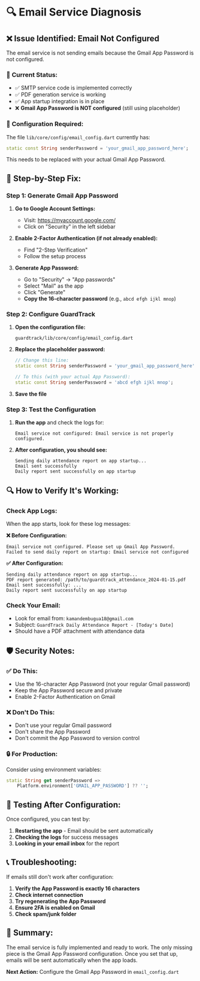 # 🔍 Email Service Diagnosis

## ❌ **Issue Identified: Email Not Configured**

The email service is not sending emails because the Gmail App Password is not configured.

### 🔧 **Current Status:**
- ✅ SMTP service code is implemented correctly
- ✅ PDF generation service is working
- ✅ App startup integration is in place
- ❌ **Gmail App Password is NOT configured** (still using placeholder)

### 📧 **Configuration Required:**

The file `lib/core/config/email_config.dart` currently has:
```dart
static const String senderPassword = 'your_gmail_app_password_here';
```

This needs to be replaced with your actual Gmail App Password.

## 🚀 **Step-by-Step Fix:**

### **Step 1: Generate Gmail App Password**

1. **Go to Google Account Settings:**
   - Visit: https://myaccount.google.com/
   - Click on "Security" in the left sidebar

2. **Enable 2-Factor Authentication (if not already enabled):**
   - Find "2-Step Verification"
   - Follow the setup process

3. **Generate App Password:**
   - Go to "Security" → "App passwords"
   - Select "Mail" as the app
   - Click "Generate"
   - **Copy the 16-character password** (e.g., `abcd efgh ijkl mnop`)

### **Step 2: Configure GuardTrack**

1. **Open the configuration file:**
   ```
   guardtrack/lib/core/config/email_config.dart
   ```

2. **Replace the placeholder password:**
   ```dart
   // Change this line:
   static const String senderPassword = 'your_gmail_app_password_here';
   
   // To this (with your actual App Password):
   static const String senderPassword = 'abcd efgh ijkl mnop';
   ```

3. **Save the file**

### **Step 3: Test the Configuration**

1. **Run the app** and check the logs for:
   ```
   Email service not configured: Email service is not properly configured.
   ```

2. **After configuration, you should see:**
   ```
   Sending daily attendance report on app startup...
   Email sent successfully
   Daily report sent successfully on app startup
   ```

## 🔍 **How to Verify It's Working:**

### **Check App Logs:**
When the app starts, look for these log messages:

**❌ Before Configuration:**
```
Email service not configured. Please set up Gmail App Password.
Failed to send daily report on startup: Email service not configured
```

**✅ After Configuration:**
```
Sending daily attendance report on app startup...
PDF report generated: /path/to/guardtrack_attendance_2024-01-15.pdf
Email sent successfully: ...
Daily report sent successfully on app startup
```

### **Check Your Email:**
- Look for email from: `kamandembugua18@gmail.com`
- Subject: `GuardTrack Daily Attendance Report - [Today's Date]`
- Should have a PDF attachment with attendance data

## 🛡️ **Security Notes:**

### **✅ Do This:**
- Use the 16-character App Password (not your regular Gmail password)
- Keep the App Password secure and private
- Enable 2-Factor Authentication on Gmail

### **❌ Don't Do This:**
- Don't use your regular Gmail password
- Don't share the App Password
- Don't commit the App Password to version control

### **🔒 For Production:**
Consider using environment variables:
```dart
static String get senderPassword => 
    Platform.environment['GMAIL_APP_PASSWORD'] ?? '';
```

## 🧪 **Testing After Configuration:**

Once configured, you can test by:

1. **Restarting the app** - Email should be sent automatically
2. **Checking the logs** for success messages
3. **Looking in your email inbox** for the report

## 📞 **Troubleshooting:**

If emails still don't work after configuration:

1. **Verify the App Password is exactly 16 characters**
2. **Check internet connection**
3. **Try regenerating the App Password**
4. **Ensure 2FA is enabled on Gmail**
5. **Check spam/junk folder**

## 🎯 **Summary:**

The email service is fully implemented and ready to work. The only missing piece is the Gmail App Password configuration. Once you set that up, emails will be sent automatically when the app loads.

**Next Action:** Configure the Gmail App Password in `email_config.dart`
